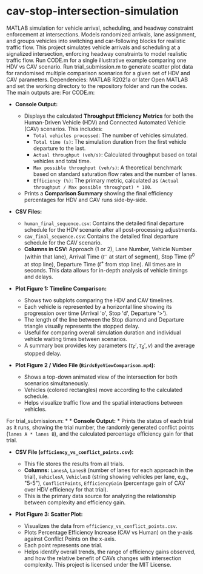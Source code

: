 # cav-stop-intersection-simulation
MATLAB simulation for vehicle arrival, scheduling, and headway constraint enforcement at intersections. Models randomized arrivals, lane assignment, and groups vehicles into switching and car-following blocks for realistic traffic flow.
This project simulates vehicle arrivals and scheduling at a signalized intersection, enforcing headway constraints to model realistic traffic flow.
Run CODE.m for a single illustrative example comparing one HDV vs CAV scenario. Run trial_submission.m to generate scatter plot data for randomised multiple comparison scenarios for a given set of HDV and CAV parameters.
Dependencies: MATLAB R2021a or later
Open MATLAB and set the working directory to the repository folder and run the codes.
The main outputs are: 
For CODE.m:
* **Console Output:**
    * Displays the calculated **Throughput Efficiency Metrics** for both the Human-Driven Vehicle (HDV) and Connected Automated Vehicle (CAV) scenarios. This includes:
        * `Total vehicles processed`: The number of vehicles simulated.
        * `Total time (s)`: The simulation duration from the first vehicle departure to the last.
        * `Actual throughput (veh/s)`: Calculated throughput based on total vehicles and total time.
        * `Max possible throughput (veh/s)`: A theoretical benchmark based on standard saturation flow rates and the number of lanes.
        * `Efficiency (%)`: The primary metric, calculated as `(Actual throughput / Max possible throughput) * 100`.
    * Prints a **Comparison Summary** showing the final efficiency percentages for HDV and CAV runs side-by-side.

* **CSV Files:**
    * `human_final_sequence.csv`: Contains the detailed final departure schedule for the HDV scenario after all post-processing adjustments.
    * `cav_final_sequence.csv`: Contains the detailed final departure schedule for the CAV scenario.
    * **Columns in CSV:** Approach (1 or 2), Lane Number, Vehicle Number (within that lane), Arrival Time ($t^-$ at start of segment), Stop Time ($t^0$ at stop line), Departure Time ($t^+$ from stop line). All times are in seconds. This data allows for in-depth analysis of vehicle timings and delays.

* **Plot Figure 1: Timeline Comparison:**
    * Shows two subplots comparing the HDV and CAV timelines.
    * Each vehicle is represented by a horizontal line showing its progression over time (Arrival 'o', Stop 'd', Departure '>').
    * The length of the line between the Stop diamond and Departure triangle visually represents the stopped delay.
    * Useful for comparing overall simulation duration and individual vehicle waiting times between scenarios.
    * A summary box provides key parameters ($\tau_F', \tau_S', v$) and the average stopped delay.

* **Plot Figure 2 / Video File (`BirdsEyeViewComparison.mp4`):**
    * Shows a top-down animated view of the intersection for both scenarios simultaneously.
    * Vehicles (colored rectangles) move according to the calculated schedule.
    * Helps visualize traffic flow and the spatial interactions between vehicles.

 For trial_submission.m:
    * * **Console Output:**
    * Prints the status of each trial as it runs, showing the trial number, the randomly generated conflict points (`lanes A * lanes B`), and the calculated percentage efficiency gain for that trial.

* **CSV File (`efficiency_vs_conflict_points.csv`):**
    * This file stores the results from all trials.
    * **Columns:** `LanesA`, `LanesB` (number of lanes for each approach in the trial), `VehiclesA`, `VehiclesB` (string showing vehicles per lane, e.g., "5-5"), `ConflictPoints`, `EfficiencyGain` (percentage gain of CAV over HDV efficiency for that trial).
    * This is the primary data source for analyzing the relationship between complexity and efficiency gain.

* **Plot Figure 3: Scatter Plot:**
    * Visualizes the data from `efficiency_vs_conflict_points.csv`.
    * Plots Percentage Efficiency Increase (CAV vs Human) on the y-axis against Conflict Points on the x-axis.
    * Each point represents one trial.
    * Helps identify overall trends, the range of efficiency gains observed, and how the relative benefit of CAVs changes with intersection complexity.
This project is licensed under the MIT License.
